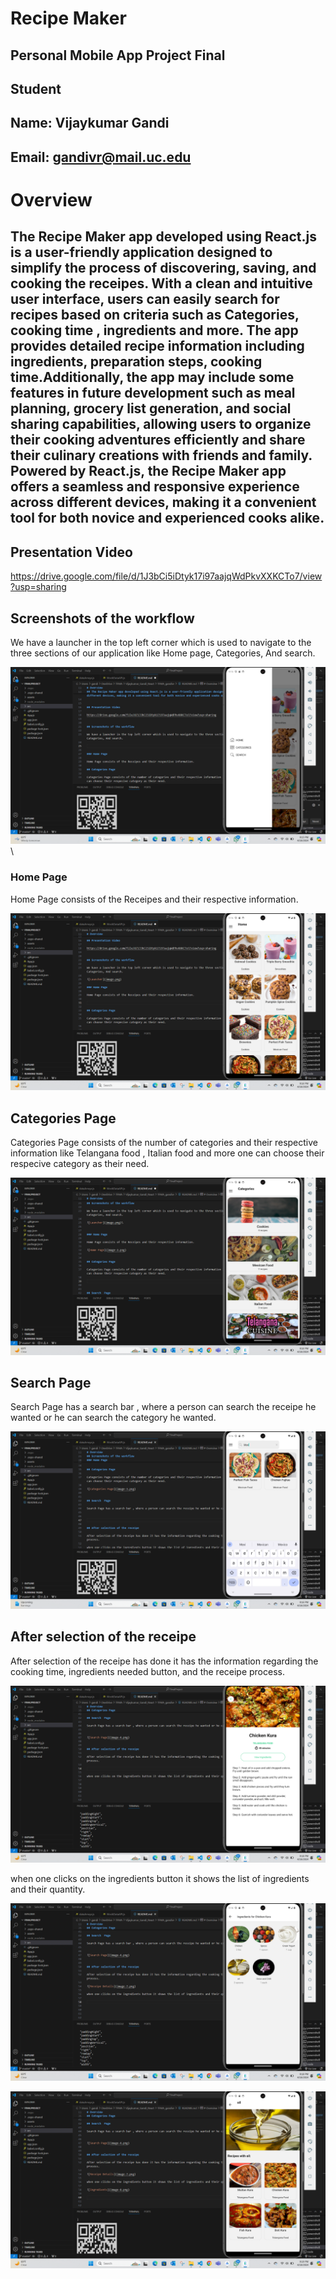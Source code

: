 # Recipe Maker

## Personal Mobile App Project Final

## Student 

## Name: Vijaykumar Gandi

## Email: gandivr@mail.uc.edu

# Overview

## The Recipe Maker app developed using React.js is a user-friendly application designed to simplify the process of discovering, saving, and cooking the receipes. With a clean and intuitive user interface, users can easily search for recipes based on criteria such as Categories, cooking time , ingredients and more. The app provides detailed recipe information including ingredients, preparation steps, cooking time.Additionally, the app may include some features in future development such as meal planning, grocery list generation, and social sharing capabilities, allowing users to organize their cooking adventures efficiently and share their culinary creations with friends and family. Powered by React.js, the Recipe Maker app offers a seamless and responsive experience across different devices, making it a convenient tool for both novice and experienced cooks alike.


## Presentation Video

https://drive.google.com/file/d/1J3bCi5iDtyk17i97aajqWdPkvXXKCTo7/view?usp=sharing


## Screenshots of the workflow

We have a launcher in the top left corner which is used to navigate to the three sections of our application like Home page, Categories, And search.

![Launcher](image.png)\


### Home Page

Home Page consists of the Receipes and their respective information.

![Home Page](image-2.png)


## Categories Page

Categories Page consists of the number of categories and their respective information like Telangana food , Italian food and more one can choose their respecive category as their need.

![Categories Page](image-3.png)


## Search  Page

Search Page has a search bar , where a person can search the receipe he wanted or he can search the category he wanted.


![Search Page](image-4.png)


## After selection of the receipe

After selection of the receipe has done it has the information regarding the cooking time, ingredients needed button, and the receipe process.

![Receipe Details](image-7.png)

when one clicks on the ingredients button it shows the list of ingredients and their quantity.

![Ingredients](image-8.png)



![Specific Ingredient](image-9.png)











